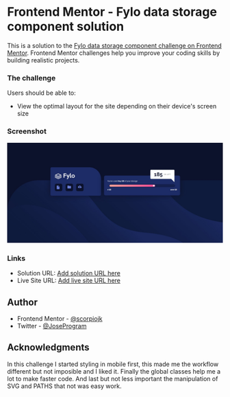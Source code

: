 # Frontend Mentor - Fylo data storage component solution

This is a solution to the [Fylo data storage component challenge on Frontend Mentor](https://www.frontendmentor.io/challenges/fylo-data-storage-component-1dZPRbV5n). Frontend Mentor challenges help you improve your coding skills by building realistic projects. 


### The challenge

Users should be able to:

- View the optimal layout for the site depending on their device's screen size

### Screenshot

![](./images/screenshot.jpg)


### Links

- Solution URL: [Add solution URL here](https://your-solution-url.com)
- Live Site URL: [Add live site URL here](https://your-live-site-url.com)

## Author

- Frontend Mentor - [@scorpiojk](https://www.frontendmentor.io/profile/scorpiojk)
- Twitter - [@JoseProgram](https://www.twitter.com/JoseProgram)


## Acknowledgments

In this challenge I started styling in mobile first, this made me the workflow different but not imposible and I liked it. Finally the global classes help me a lot to make faster code.
And last but not less important the manipulation of SVG and PATHS that not was easy work.

